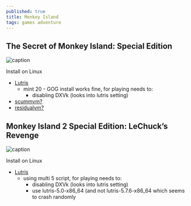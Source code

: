 ```yaml
---
published: true
title: Monkey Island
tags: games adventure
---
```

## The Secret of Monkey Island: Special Edition 

![caption](https://lutris.net/games/banner/the-secret-of-monkey-island-special-edition.jpg) <!-- .element height="50%" width="50% ustify-content="left" -->

Install on Linux
- [Lutris](https://lutris.net/games/the-secret-of-monkey-island-special-edition/)
	- mint 20 - GOG install works fine, for playing needs to:
    	- disabling DXVk (looks into lutris setting)
- [scummvm?](https://forums.scummvm.org/viewtopic.php?t=7671)
- [residualvm?](https://wiki.residualvm.org/index.php/Monkey_Island_series)

## Monkey Island 2 Special Edition: LeChuck’s Revenge

![caption](https://lutris.net/games/banner/monkey-island-2-special-edition.jpg) <!-- .element height="50%" width="50% ustify-content="left" -->

Install on Linux
- [Lutris](https://lutris.net/games/monkey-island-2-special-edition/)
	- using multi 5 script, for playing needs to:
    	- disabling DXVk (looks into lutris setting)
    	- use lutris-5.0-x86_64 (and not lutris-5.7.6-x86_64 which seems to crash randomly
    
    	
